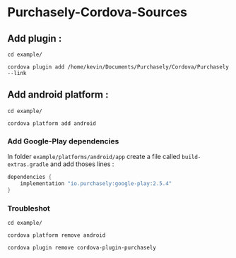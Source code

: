 # Purchasely-Cordova-Sources

## Add plugin :

`cd example/`

`cordova plugin add /home/kevin/Documents/Purchasely/Cordova/Purchasely --link`


## Add android platform :

`cd example/`

`cordova platform add android`

### Add Google-Play dependencies

In folder `example/platforms/android/app` create a file called `build-extras.gradle` and add thoses lines :
```groovy
dependencies {
    implementation "io.purchasely:google-play:2.5.4"
}
```

### Troubleshot

`cd example/`

`cordova platform remove android`

`cordova plugin remove cordova-plugin-purchasely`
